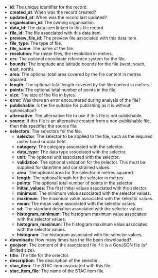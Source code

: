 * **id**: The unique identifier for the record.
* **created_at**: When was the record created?
* **updated_at**: When was the record last updated?
* **organisation_id**: The owning organisation.
* **data_id**: The data item linked to this file record.
* **file_id**: The file associated with this data item.
* **preview_file_id**: The preview file associated with this data item.
* **file_type**: The type of file.
* **file_name**: The name of the file.
* **resolution**: For raster files, the resolution in metres.
* **crs**: The optional coordinate reference system for the file.
* **bounds**: The longitude and latitude bounds for the file (west, south, east, north).
* **area**: The optional total area covered by the file content in metres squared.
* **length**: The optional total length covered by the file content in metres.
* **points**: The optional total number of points in the file.
* **size**: The size of the file in bytes.
* **error**: Was there an error encountered during analysis of the file?
* **publishable**: Is the file suitable for publishing as it is without optimisation?
* **alternative**: The alternative file to use if this file is not publishable.
* **source**: If this file is an alternative created from a non-publishable file, then this specifies the source file.
* **selectors**: The selectors for the file.
    * **selector**: The selector to be applied to the file, such as the required raster band or data field.
    * **category**: The category associated with the selector.
    * **data_type**: The data type associated with the selector.
    * **unit**: The optional unit associated with the selector.
    * **validation**: The optional validation for the selector. This must be supplied for date/time and constrained values.
    * **area**: The optional area for the selector in metres squared.
    * **length**: The optional length for the selector in metres.
    * **points**: The optional total number of points in the selector.
    * **initial_values**: The first initial values associated with the selector.
    * **minimum**: The minimum value associated with the selector values.
    * **maximum**: The maximum value associated with the selector values.
    * **mean**: The mean value associated with the selector values.
    * **sd**: The standard deviation associated with the selector values.
    * **histogram_minimum**: The histogram maximum value associated with the selector values.
    * **histogram_maximum**: The histogram maximum value associated with the selector values.
    * **histogram**: The histogram associated with the selector values.
* **downloads**: How many times has the file been downloaded?
* **geojson**: The content of the associated file if it is a GeoJSON file (of limited size).
* **title**: The title for the selector.
* **description**: The description of the selector.
* **stac_item**: The STAC item associated with this file.
* **stac_item_file**: The name of the STAC item file.
